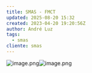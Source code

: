 ```yaml
---
title: SMAS - FMCT
updated: 2025-08-20 15:32
created: 2023-04-20 19:20:56Z
author: André Luz
tags:
  - smas
cliente: smas
---
```


![image.png](image-71.png)![image.png](image-70.png)